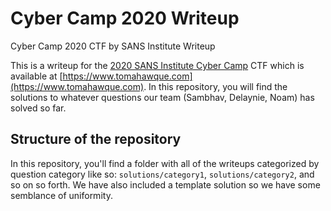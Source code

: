 # Cyber Camp 2020 Writeup

Cyber Camp 2020 CTF by SANS Institute Writeup

This is a writeup for the [2020 SANS Institute Cyber Camp](https://www.sans.org/cyber-camp) CTF which is available at [https://www.tomahawque.com](https://www.tomahawque.com). In this repository, you will find the solutions to whatever questions our team (Sambhav, Delaynie, Noam) has solved so far.

## Structure of the repository

In this repository, you'll find a folder with all of the writeups categorized by question category like so: `solutions/category1`, `solutions/category2`, and so on so forth. We have also included a template solution so we have some semblance of uniformity.
